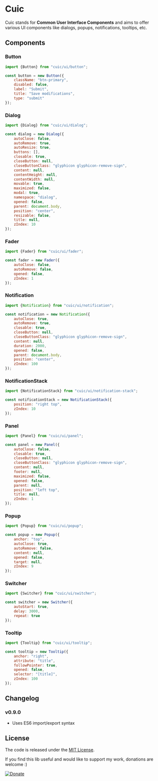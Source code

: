 # Cuic

Cuic stands for **Common User Interface Components** and aims to offer various UI components like dialogs, popups, notifications, tooltips, etc.

## Components

### Button

```js
import {Button} from "cuic/ui/button";

const button = new Button({
    className: "btn-primary",
    disabled: false,
    label: "Submit",
    title: "Save modifications",
    type: "submit"
});
```

### Dialog

```js
import {Dialog} from "cuic/ui/dialog";

const dialog = new Dialog({
    autoClose: false,
    autoRemove: true,
    autoResize: true,
    buttons: [],
    closable: true,
    closeButton: null,
    closeButtonClass: "glyphicon glyphicon-remove-sign",
    content: null,
    contentHeight: null,
    contentWidth: null,
    movable: true,
    maximized: false,
    modal: true,
    namespace: "dialog",
    opened: false,
    parent: document.body,
    position: "center",
    resizable: false,
    title: null,
    zIndex: 10
});
```

### Fader

```js
import {Fader} from "cuic/ui/fader";

const fader = new Fader({
    autoClose: false,
    autoRemove: false,
    opened: false,
    zIndex: 1
});
```

### Notification

```js
import {Notification} from "cuic/ui/notification";

const notification = new Notification({
    autoClose: true,
    autoRemove: true,
    closable: true,
    closeButton: null,
    closeButtonClass: "glyphicon glyphicon-remove-sign",
    content: null,
    duration: 2000,
    opened: false,
    parent: document.body,
    position: "center",
    zIndex: 100
});
```

### NotificationStack

```js
import {NotificationStack} from "cuic/ui/notification-stack";

const notificationStack = new NotificationStack({
    position: "right top",
    zIndex: 10
});
```

### Panel

```js
import {Panel} from "cuic/ui/panel";

const panel = new Panel({
    autoClose: false,
    closable: true,
    closeButton: null,
    closeButtonClass: "glyphicon glyphicon-remove-sign",
    content: null,
    footer: null,
    maximized: false,
    opened: false,
    parent: null,
    position: "left top",
    title: null,
    zIndex: 1
});
```

### Popup

```js
import {Popup} from "cuic/ui/popup";

const popup = new Popup({
    anchor: "top",
    autoClose: true,
    autoRemove: false,
    content: null,
    opened: false,
    target: null,
    zIndex: 9
});
```

### Switcher

```js
import {Switcher} from "cuic/ui/switcher";

const switcher = new Switcher({
    autoStart: true,
    delay: 3000,
    repeat: true
});
```

### Tooltip

```js
import {Tooltip} from "cuic/ui/tooltip";

const tooltip = new Tooltip({
    anchor: "right",
    attribute: "title",
    followPointer: true,
    opened: false,
    selector: "[title]",
    zIndex: 100
});
```

## Changelog

### v0.9.0
- Uses ES6 import/export syntax

## License

The code is released under the [MIT License](http://www.opensource.org/licenses/MIT).

If you find this lib useful and would like to support my work, donations are welcome :)

[![Donate](https://img.shields.io/badge/Donate-PayPal-green.svg)](https://www.paypal.com/cgi-bin/webscr?cmd=_s-xclick&hosted_button_id=7S7P9W7L2CNQG)

